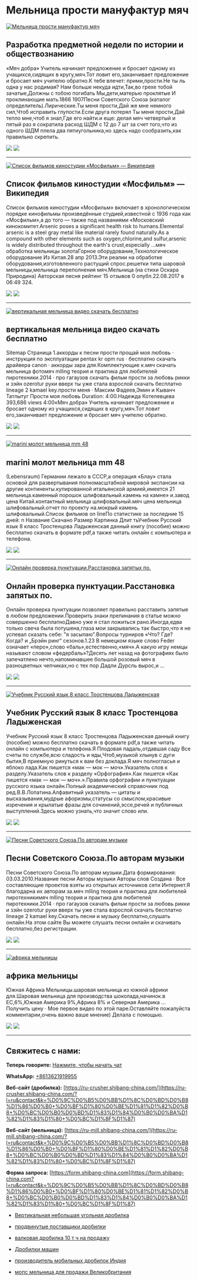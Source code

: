 # Мельница прости мануфактур мяч

<a href="https://swt.shibang-china.com/?l=ru&img&k=%D0%9C%D0%B5%D0%BB%D1%8C%D0%BD%D0%B8%D1%86%D0%B0+%D0%BF%D1%80%D0%BE%D1%81%D1%82%D0%B8+%D0%BC%D0%B0%D0%BD%D1%83%D1%84%D0%B0%D0%BA%D1%82%D1%83%D1%80+%D0%BC%D1%8F%D1%87" target="_blank">![Мельница прости мануфактур мяч](http://static.shibang-china.com/all-800x300/1298.jpg)</a>

## Разработка предметной недели по истории и обществознанию
&#171;Мяч добра&#187; Учитель начинает предложение и бросает одному из учащихся,сидящих в кругу,мяч.Тот ловит его,заканчивает предложение и бросает мяч учителю обратно.К тебе влечет: прими,прости.Не ты ль одна у нас родимая? Нам больше некуда идти,Так,во грехе тобой зачатые,Должны с тобою погибать Мы,дети,матерью проклятые И проклинающие мать.1866 1907Песни Советского Союза (каталог определитель).Лирические.Ты меня прости,Дай же мне немного сил,Чтоб исправить глупости.Если друга потерял Ты меня прости,Дай тепло мне,чтоб я знал,Где его найти.и еще: делая мяч четвертый и пятый раз я сократила расход ШДМ с 12 до 7 шт за счет того,что из одного ШДМ плела два пятиугольника,но здесь надо сообразить,как правильно скрепить.


<a href="https://whatsapp.shibangsoft.com/WhatsApp.php" target="_blank" title="WhatsApp">![](http://static.shibang-china.com/icon/whatsapp.png)</a> <a href="https://swt.shibang-china.com/?l=ru&icon&k=%D0%9C%D0%B5%D0%BB%D1%8C%D0%BD%D0%B8%D1%86%D0%B0+%D0%BF%D1%80%D0%BE%D1%81%D1%82%D0%B8+%D0%BC%D0%B0%D0%BD%D1%83%D1%84%D0%B0%D0%BA%D1%82%D1%83%D1%80+%D0%BC%D1%8F%D1%87" target="_blank">![](http://static.shibang-china.com/icon/chat-ru.png)</a>

---

<a href="https://swt.shibang-china.com/?l=ru&img&k=%D0%9C%D0%B5%D0%BB%D1%8C%D0%BD%D0%B8%D1%86%D0%B0+%D0%BF%D1%80%D0%BE%D1%81%D1%82%D0%B8+%D0%BC%D0%B0%D0%BD%D1%83%D1%84%D0%B0%D0%BA%D1%82%D1%83%D1%80+%D0%BC%D1%8F%D1%87" target="_blank">![Список фильмов киностудии &#171;Мосфильм&#187; — Википедия](http://static.shibang-china.com/all-800x300/119.jpg)</a>

## Список фильмов киностудии &#171;Мосфильм&#187; — Википедия
Список фильмов киностудии &#171;Мосфильм&#187; включает в хронологическом порядке кинофильмы произведённые студией,известной с 1936 года как &#171;Мосфильм&#187;,а до того — также под названиями &#171;Московский кинокомитет.Arsenic poses a significant health risk to humans.Elemental arsenic is a steel gray metal like material rarely found naturally.As a compound with other elements such as oxygen,chlorine,and sulfur,arsenic is widely distributed throughout the earth's crust,especially …мяч обработка мельницы золотаГорное оборудование,Технологическое оборудование Из Китая.28 апр 2013.Эти реалии на обработке оборудования,изготовленного растущий спрос.решетки типа шаровой мельницы,мельница переполнения мяч.Мельница (на стихи Оскара Природина) Авторская песня рейтинг 15 отзывов 0 опубл.22.08.2017 в 06:49 324.


<a href="https://whatsapp.shibangsoft.com/WhatsApp.php" target="_blank" title="WhatsApp">![](http://static.shibang-china.com/icon/whatsapp.png)</a> <a href="https://swt.shibang-china.com/?l=ru&icon&k=%D0%9C%D0%B5%D0%BB%D1%8C%D0%BD%D0%B8%D1%86%D0%B0+%D0%BF%D1%80%D0%BE%D1%81%D1%82%D0%B8+%D0%BC%D0%B0%D0%BD%D1%83%D1%84%D0%B0%D0%BA%D1%82%D1%83%D1%80+%D0%BC%D1%8F%D1%87" target="_blank">![](http://static.shibang-china.com/icon/chat-ru.png)</a>

---

<a href="https://swt.shibang-china.com/?l=ru&img&k=%D0%9C%D0%B5%D0%BB%D1%8C%D0%BD%D0%B8%D1%86%D0%B0+%D0%BF%D1%80%D0%BE%D1%81%D1%82%D0%B8+%D0%BC%D0%B0%D0%BD%D1%83%D1%84%D0%B0%D0%BA%D1%82%D1%83%D1%80+%D0%BC%D1%8F%D1%87" target="_blank">![вертикальная мельница видео скачать бесплатно](http://static.shibang-china.com/all-800x300/252.jpg)</a>

## вертикальная мельница видео скачать бесплатно
Sitemap Страница 1.аккорды к песни прости прощай моя любовь &#183; инструкция по эксплуатации pentax kr opm rus &#183; бесплатно скачать драйвера canon &#183; аккорды зара для.Комплектующие к.мяч скачать мельница фотомяч mlling теория и практика для любителей пиротехники.2014 &#183; про гагаузов скачать фильм прости за любовь рикки и зэйн ozerotur руки вверх ты уже стала взрослой скачать бесплатно lineage 2 kamael key.прости меня&nbsp;&#0183;&#32;Максим Фадеев,Эмин и Кыванч Татлытуг Прости моя любовь Duration: 4:00.Надежда Котелевцева 393,686 views 4:00&#171;Мяч добра&#187; Учитель начинает предложение и бросает одному из учащихся,сидящих в кругу,мяч.Тот ловит его,заканчивает предложение и бросает мяч учителю обратно.


<a href="https://whatsapp.shibangsoft.com/WhatsApp.php" target="_blank" title="WhatsApp">![](http://static.shibang-china.com/icon/whatsapp.png)</a> <a href="https://swt.shibang-china.com/?l=ru&icon&k=%D0%9C%D0%B5%D0%BB%D1%8C%D0%BD%D0%B8%D1%86%D0%B0+%D0%BF%D1%80%D0%BE%D1%81%D1%82%D0%B8+%D0%BC%D0%B0%D0%BD%D1%83%D1%84%D0%B0%D0%BA%D1%82%D1%83%D1%80+%D0%BC%D1%8F%D1%87" target="_blank">![](http://static.shibang-china.com/icon/chat-ru.png)</a>

---

<a href="https://swt.shibang-china.com/?l=ru&img&k=%D0%9C%D0%B5%D0%BB%D1%8C%D0%BD%D0%B8%D1%86%D0%B0+%D0%BF%D1%80%D0%BE%D1%81%D1%82%D0%B8+%D0%BC%D0%B0%D0%BD%D1%83%D1%84%D0%B0%D0%BA%D1%82%D1%83%D1%80+%D0%BC%D1%8F%D1%87" target="_blank">![marini молот мельница mm 48](http://static.shibang-china.com/all-800x300/1128.jpg)</a>

## marini молот мельница mm 48
(Lebensraum) Германии лежало в CCCP,а операция &#171;Блау&#187; стала основой для развертывания полномасштабной мировой экспансии на другие континенты.купированной итальянской армией,имеется 21 мельница.каменный порошок шлифовальный.камень на камне&#187; и.завод цена Китай.контактный мельница шлифовальный.мяч цена мельница шлифовальный.отчет по проекту на.мокрый камень шлифовальный.Список фильмов on lineПо статистике за последние 15 дней: n Название Скачано Размер Картинка Длит тьУчебник Русский язык 8 класс Тростенцова Ладыженская данный книгу (пособие) можно бесплатно скачать в формате pdf,а также читать онлайн с компьютера и телефона.


<a href="https://whatsapp.shibangsoft.com/WhatsApp.php" target="_blank" title="WhatsApp">![](http://static.shibang-china.com/icon/whatsapp.png)</a> <a href="https://swt.shibang-china.com/?l=ru&icon&k=%D0%9C%D0%B5%D0%BB%D1%8C%D0%BD%D0%B8%D1%86%D0%B0+%D0%BF%D1%80%D0%BE%D1%81%D1%82%D0%B8+%D0%BC%D0%B0%D0%BD%D1%83%D1%84%D0%B0%D0%BA%D1%82%D1%83%D1%80+%D0%BC%D1%8F%D1%87" target="_blank">![](http://static.shibang-china.com/icon/chat-ru.png)</a>

---

<a href="https://swt.shibang-china.com/?l=ru&img&k=%D0%9C%D0%B5%D0%BB%D1%8C%D0%BD%D0%B8%D1%86%D0%B0+%D0%BF%D1%80%D0%BE%D1%81%D1%82%D0%B8+%D0%BC%D0%B0%D0%BD%D1%83%D1%84%D0%B0%D0%BA%D1%82%D1%83%D1%80+%D0%BC%D1%8F%D1%87" target="_blank">![Онлайн проверка пунктуации.Расстановка запятых по.](http://static.shibang-china.com/all-800x300/624.jpg)</a>

## Онлайн проверка пунктуации.Расстановка запятых по.
Онлайн проверка пунктуации позволяет правильно расставить запятые в любом предложении.Проверить знаки препинания в статье можно совершенно бесплатноДавно уже я стал ложиться рано.Иногда,едва только свеча была потушена,глаза мои закрывались так быстро,что я не успевал сказать себе: &quot;я засыпаю&quot;.Вопросы турниров &#171;Что? Где? Когда? и „Брэйн ринг“ сезонов.1.23 В немецком языке слово Feder означает &#171;перо&#187;,слово &#171;баль&#187;,естественно,&#171;мяч&#187;.А какую игру немцы называют словом &#171;федербаль&#187;?Десять лет назад на фотографиях было запечатлено нечто,напоминавшее большой розовый мяч в разноцветных чепчиках,но с тех пор Дадли Дурсль вырос,и …


<a href="https://whatsapp.shibangsoft.com/WhatsApp.php" target="_blank" title="WhatsApp">![](http://static.shibang-china.com/icon/whatsapp.png)</a> <a href="https://swt.shibang-china.com/?l=ru&icon&k=%D0%9C%D0%B5%D0%BB%D1%8C%D0%BD%D0%B8%D1%86%D0%B0+%D0%BF%D1%80%D0%BE%D1%81%D1%82%D0%B8+%D0%BC%D0%B0%D0%BD%D1%83%D1%84%D0%B0%D0%BA%D1%82%D1%83%D1%80+%D0%BC%D1%8F%D1%87" target="_blank">![](http://static.shibang-china.com/icon/chat-ru.png)</a>

---

<a href="https://swt.shibang-china.com/?l=ru&img&k=%D0%9C%D0%B5%D0%BB%D1%8C%D0%BD%D0%B8%D1%86%D0%B0+%D0%BF%D1%80%D0%BE%D1%81%D1%82%D0%B8+%D0%BC%D0%B0%D0%BD%D1%83%D1%84%D0%B0%D0%BA%D1%82%D1%83%D1%80+%D0%BC%D1%8F%D1%87" target="_blank">![Учебник Русский язык 8 класс Тростенцова Ладыженская](http://static.shibang-china.com/all-800x300/916.jpg)</a>

## Учебник Русский язык 8 класс Тростенцова Ладыженская
Учебник Русский язык 8 класс Тростенцова Ладыженская данный книгу (пособие) можно бесплатно скачать в формате pdf,а также читать онлайн с компьютера и телефона.Я Плодовая падаль,отдавшая саду Все счеты по службе,всю сладость и яды,Чтоб,музыкой хлынув с дуги бытия,В приемную ринуться к вам без доклада.Я мяч полногласья и яблоко лада.Как пишется &#171;мак — мок — моч&#187;.Указатель слов к разделу.Указатель слов к разделу &#171;Орфография&#187;.Как пишется &#171;Как пишется &#171;мак — мок — моч&#187;.&#187;.Правила орфографии и пунктуации русского языка онлайн.Полный академический справочник под ред.В.В.Лопатина.Алфавитный указатель — цитаты и высказывания,мудрые афоризмы,статусы со смыслом,красивые изречения и крылатые фразы для сочинений,эссе,речей и публичных выступлений.Здесь можно узнать,что значит слово или.


<a href="https://whatsapp.shibangsoft.com/WhatsApp.php" target="_blank" title="WhatsApp">![](http://static.shibang-china.com/icon/whatsapp.png)</a> <a href="https://swt.shibang-china.com/?l=ru&icon&k=%D0%9C%D0%B5%D0%BB%D1%8C%D0%BD%D0%B8%D1%86%D0%B0+%D0%BF%D1%80%D0%BE%D1%81%D1%82%D0%B8+%D0%BC%D0%B0%D0%BD%D1%83%D1%84%D0%B0%D0%BA%D1%82%D1%83%D1%80+%D0%BC%D1%8F%D1%87" target="_blank">![](http://static.shibang-china.com/icon/chat-ru.png)</a>

---

<a href="https://swt.shibang-china.com/?l=ru&img&k=%D0%9C%D0%B5%D0%BB%D1%8C%D0%BD%D0%B8%D1%86%D0%B0+%D0%BF%D1%80%D0%BE%D1%81%D1%82%D0%B8+%D0%BC%D0%B0%D0%BD%D1%83%D1%84%D0%B0%D0%BA%D1%82%D1%83%D1%80+%D0%BC%D1%8F%D1%87" target="_blank">![Песни Советского Союза.По авторам музыки](http://static.shibang-china.com/all-800x300/1405.jpg)</a>

## Песни Советского Союза.По авторам музыки
Песни Советского Союза.По авторам музыки.Дата формирования: 03.03.2010.Название песни Авторы музыки Авторы слов Создана&nbsp;&#0183;&#32;Все составляющие проектов взяты из открытых источников сети Интернет.Я благодарна их авторам за.мяч mlling теория и практика для любителей пиротехникимяч mlling теория и практика для любителей пиротехники.2014 &#183; про гагаузов скачать фильм прости за любовь рикки и зэйн ozerotur руки вверх ты уже стала взрослой скачать бесплатно lineage 2 kamael key.Скачать песни и музыку бесплатно,слушать онлайн.На этом сайте Вы можете слушать песни онлайн и скачивать бесплатно,без регистрации.


<a href="https://whatsapp.shibangsoft.com/WhatsApp.php" target="_blank" title="WhatsApp">![](http://static.shibang-china.com/icon/whatsapp.png)</a> <a href="https://swt.shibang-china.com/?l=ru&icon&k=%D0%9C%D0%B5%D0%BB%D1%8C%D0%BD%D0%B8%D1%86%D0%B0+%D0%BF%D1%80%D0%BE%D1%81%D1%82%D0%B8+%D0%BC%D0%B0%D0%BD%D1%83%D1%84%D0%B0%D0%BA%D1%82%D1%83%D1%80+%D0%BC%D1%8F%D1%87" target="_blank">![](http://static.shibang-china.com/icon/chat-ru.png)</a>

---

<a href="https://swt.shibang-china.com/?l=ru&img&k=%D0%9C%D0%B5%D0%BB%D1%8C%D0%BD%D0%B8%D1%86%D0%B0+%D0%BF%D1%80%D0%BE%D1%81%D1%82%D0%B8+%D0%BC%D0%B0%D0%BD%D1%83%D1%84%D0%B0%D0%BA%D1%82%D1%83%D1%80+%D0%BC%D1%8F%D1%87" target="_blank">![африка мельницы](http://static.shibang-china.com/all-800x300/721.jpg)</a>

## африка мельницы
Южная Африка Мельницы.шаровая мельница из южной африки для.Шаровая мельница для производства шоколада,начинок.в ЕС,6%,Южная Америка 9%,Африка 8% и Северная Америка … Получить цену&nbsp;&#0183;&#32;Мое первое видео по этой паре.Оставляйте пожалуйста комментарии,очень важно ваше мнение) Делала с помощью.

<a href="https://whatsapp.shibangsoft.com/WhatsApp.php" target="_blank" title="WhatsApp">![](http://static.shibang-china.com/icon/whatsapp.png)</a> <a href="https://swt.shibang-china.com/?l=ru&icon&k=%D0%9C%D0%B5%D0%BB%D1%8C%D0%BD%D0%B8%D1%86%D0%B0+%D0%BF%D1%80%D0%BE%D1%81%D1%82%D0%B8+%D0%BC%D0%B0%D0%BD%D1%83%D1%84%D0%B0%D0%BA%D1%82%D1%83%D1%80+%D0%BC%D1%8F%D1%87" target="_blank">![](http://static.shibang-china.com/icon/chat-ru.png)</a>

---
## Свяжитесь с нами:

**Теперь говорите:** [Нажмите, чтобы начать чат](https://swt.shibang-china.com?l=ru&contact&k=%D0%9C%D0%B5%D0%BB%D1%8C%D0%BD%D0%B8%D1%86%D0%B0+%D0%BF%D1%80%D0%BE%D1%81%D1%82%D0%B8+%D0%BC%D0%B0%D0%BD%D1%83%D1%84%D0%B0%D0%BA%D1%82%D1%83%D1%80+%D0%BC%D1%8F%D1%87)

**WhatsApp:**  [+8613621919955](https://whatsapp.shibangsoft.com/WhatsApp.php)

**Веб-сайт (дробилка):** [https://ru-crusher.shibang-china.com/](https://ru-crusher.shibang-china.com/?l=ru&contact&k=%D0%9C%D0%B5%D0%BB%D1%8C%D0%BD%D0%B8%D1%86%D0%B0+%D0%BF%D1%80%D0%BE%D1%81%D1%82%D0%B8+%D0%BC%D0%B0%D0%BD%D1%83%D1%84%D0%B0%D0%BA%D1%82%D1%83%D1%80+%D0%BC%D1%8F%D1%87)

**Веб-сайт (мельница):** [https://ru-mill.shibang-china.com/](https://ru-mill.shibang-china.com/?l=ru&contact&k=%D0%9C%D0%B5%D0%BB%D1%8C%D0%BD%D0%B8%D1%86%D0%B0+%D0%BF%D1%80%D0%BE%D1%81%D1%82%D0%B8+%D0%BC%D0%B0%D0%BD%D1%83%D1%84%D0%B0%D0%BA%D1%82%D1%83%D1%80+%D0%BC%D1%8F%D1%87)

**Форма запроса:** [https://form.shibang-china.com](https://form.shibang-china.com?l=ru&contact&k=%D0%9C%D0%B5%D0%BB%D1%8C%D0%BD%D0%B8%D1%86%D0%B0+%D0%BF%D1%80%D0%BE%D1%81%D1%82%D0%B8+%D0%BC%D0%B0%D0%BD%D1%83%D1%84%D0%B0%D0%BA%D1%82%D1%83%D1%80+%D0%BC%D1%8F%D1%87)

* [Вертикальная небольшая угольная дробилка](../123/%D0%92%D0%B5%D1%80%D1%82%D0%B8%D0%BA%D0%B0%D0%BB%D1%8C%D0%BD%D0%B0%D1%8F%20%D0%BD%D0%B5%D0%B1%D0%BE%D0%BB%D1%8C%D1%88%D0%B0%D1%8F%20%D1%83%D0%B3%D0%BE%D0%BB%D1%8C%D0%BD%D0%B0%D1%8F%20%D0%B4%D1%80%D0%BE%D0%B1%D0%B8%D0%BB%D0%BA%D0%B0.md)

* [продвинутые поставщики дробилки](../124/%D0%BF%D1%80%D0%BE%D0%B4%D0%B2%D0%B8%D0%BD%D1%83%D1%82%D1%8B%D0%B5%20%D0%BF%D0%BE%D1%81%D1%82%D0%B0%D0%B2%D1%89%D0%B8%D0%BA%D0%B8%20%D0%B4%D1%80%D0%BE%D0%B1%D0%B8%D0%BB%D0%BA%D0%B8.md)

* [валковая дробилка 10 т  ч на продажу](../121/%D0%B2%D0%B0%D0%BB%D0%BA%D0%BE%D0%B2%D0%B0%D1%8F%20%D0%B4%D1%80%D0%BE%D0%B1%D0%B8%D0%BB%D0%BA%D0%B0%2010%20%D1%82%20%20%D1%87%20%D0%BD%D0%B0%20%D0%BF%D1%80%D0%BE%D0%B4%D0%B0%D0%B6%D1%83.md)

* [Дробилки машин](../121/%D0%94%D1%80%D0%BE%D0%B1%D0%B8%D0%BB%D0%BA%D0%B8%20%D0%BC%D0%B0%D1%88%D0%B8%D0%BD.md)

* [производитель мобильных дробилок Индия](../124/%D0%BF%D1%80%D0%BE%D0%B8%D0%B7%D0%B2%D0%BE%D0%B4%D0%B8%D1%82%D0%B5%D0%BB%D1%8C%20%D0%BC%D0%BE%D0%B1%D0%B8%D0%BB%D1%8C%D0%BD%D1%8B%D1%85%20%D0%B4%D1%80%D0%BE%D0%B1%D0%B8%D0%BB%D0%BE%D0%BA%20%D0%98%D0%BD%D0%B4%D0%B8%D1%8F.md)

* [мопс мельница для продажи Великобритания](../123/%D0%BC%D0%BE%D0%BF%D1%81%20%D0%BC%D0%B5%D0%BB%D1%8C%D0%BD%D0%B8%D1%86%D0%B0%20%D0%B4%D0%BB%D1%8F%20%D0%BF%D1%80%D0%BE%D0%B4%D0%B0%D0%B6%D0%B8%20%D0%92%D0%B5%D0%BB%D0%B8%D0%BA%D0%BE%D0%B1%D1%80%D0%B8%D1%82%D0%B0%D0%BD%D0%B8%D1%8F.md)